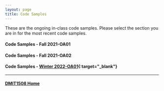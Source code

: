 ```yaml
---
layout: page
title: Code Samples
---
```

These are the ongoing in-class code samples. Please select the section you are in for the most recent code samples.

#### Code Samples - Fall 2021-OA01
#### Code Samples - Fall 2021-OA02
#### Code Samples - [Winter 2022-OA01](https://github.com/allanNAIT/dmit1508_1212-oa01){:target="_blank"}

<hr>

#### [DMIT1508 Home](index.md)